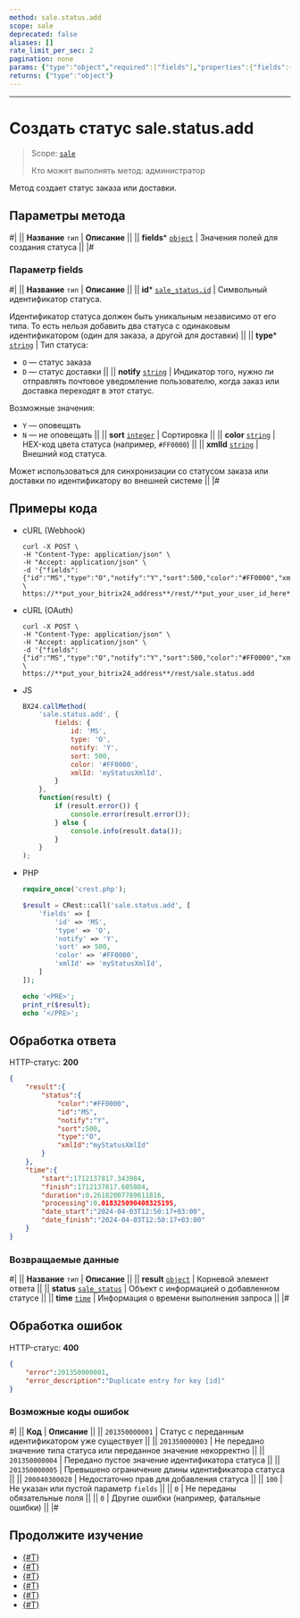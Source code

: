 ```yaml
---
method: sale.status.add
scope: sale
deprecated: false
aliases: []
rate_limit_per_sec: 2
pagination: none
params: {"type":"object","required":["fields"],"properties":{"fields":{"type":"object"}}}
returns: {"type":"object"}
---
```



---

# Создать статус sale.status.add

> Scope: [`sale`](../../scopes/permissions.md)
>
> Кто может выполнять метод: администратор

Метод создает статус заказа или доставки.

## Параметры метода



#|
|| **Название**
`тип` | **Описание** ||
|| **fields***
[`object`](../../data-types.md) | Значения полей для создания статуса ||
|#

### Параметр fields



#|
|| **Название**
`тип` | **Описание** ||
|| **id***
[`sale_status.id`](../data-types.md) | Символьный идентификатор статуса.

Идентификатор статуса должен быть уникальным независимо от его типа. То есть нельзя добавить два статуса с одинаковым идентификатором (один для заказа, а другой для доставки)
||
|| **type***
[`string`](../../data-types.md) | Тип статуса:
- `O` — статус заказа
- `D` — статус доставки ||
|| **notify**
[`string`](../../data-types.md) | Индикатор того, нужно ли отправлять почтовое уведомление пользователю, когда заказ или доставка переходят в этот статус.

Возможные значения:
- `Y` — оповещать
- `N` — не оповещать
 ||
|| **sort**
[`integer`](../../data-types.md) | Сортировка ||
|| **color**
[`string`](../../data-types.md) | HEX-код цвета статуса (например, `#FF0000`) ||
|| **xmlId**
[`string`](../../data-types.md) | Внешний код статуса.

Может использоваться для синхронизации со статусом заказа или доставки по идентификатору во внешней системе
||
|#

## Примеры кода





- cURL (Webhook)

    ```http
    curl -X POST \
    -H "Content-Type: application/json" \
    -H "Accept: application/json" \
    -d '{"fields":{"id":"MS","type":"O","notify":"Y","sort":500,"color":"#FF0000","xmlId":"myStatusXmlId"}}' \
    https://**put_your_bitrix24_address**/rest/**put_your_user_id_here**/**put_your_webbhook_here**/sale.status.add
    ```

- cURL (OAuth)

    ```http
    curl -X POST \
    -H "Content-Type: application/json" \
    -H "Accept: application/json" \
    -d '{"fields":{"id":"MS","type":"O","notify":"Y","sort":500,"color":"#FF0000","xmlId":"myStatusXmlId"},"auth":"**put_access_token_here**"}' \
    https://**put_your_bitrix24_address**/rest/sale.status.add
    ```

- JS

    ```js
    BX24.callMethod(
        'sale.status.add', {
            fields: {
                id: 'MS',
                type: 'O',
                notify: 'Y',
                sort: 500,
                color: '#FF0000',
                xmlId: 'myStatusXmlId',
            }
        },
        function(result) {
            if (result.error()) {
                console.error(result.error());
            } else {
                console.info(result.data());
            }
        }
    );
    ```

- PHP

    ```php
    require_once('crest.php');

    $result = CRest::call('sale.status.add', [
        'fields' => [
            'id' => 'MS',
            'type' => 'O',
            'notify' => 'Y',
            'sort' => 500,
            'color' => '#FF0000',
            'xmlId' => 'myStatusXmlId',
        ]
    ]);

    echo '<PRE>';
    print_r($result);
    echo '</PRE>';
    ```



## Обработка ответа

HTTP-статус: **200**

```json
{
    "result":{
        "status":{
            "color":"#FF0000",
            "id":"MS",
            "notify":"Y",
            "sort":500,
            "type":"O",
            "xmlId":"myStatusXmlId"
        }
    },
    "time":{
        "start":1712137817.343984,
        "finish":1712137817.605804,
        "duration":0.26182007789611816,
        "processing":0.018325090408325195,
        "date_start":"2024-04-03T12:50:17+03:00",
        "date_finish":"2024-04-03T12:50:17+03:00"
    }
}
```

### Возвращаемые данные

#|
|| **Название**
`тип` | **Описание** ||
|| **result**
[`object`](../../data-types.md) | Корневой элемент ответа ||
|| **status**
[`sale_status`](../data-types.md) | Объект с информацией о добавленном статусе ||
|| **time**
[`time`](../../data-types.md) | Информация о времени выполнения запроса ||
|#

## Обработка ошибок

HTTP-статус: **400**

```json
{
    "error":201350000001,
    "error_description":"Duplicate entry for key [id]"
}
```



### Возможные коды ошибок

#|
|| **Код** | **Описание** ||
|| `201350000001` | Статус с переданным идентификатором уже существует ||
|| `201350000003` | Не передано значение типа статуса или переданное значение некорректно ||
|| `201350000004` | Передано пустое значение идентификатора статуса ||
|| `201350000005` | Превышено ограничение длины идентификатора статуса ||
|| `200040300020` | Недостаточно прав для добавления статуса ||
|| `100` | Не указан или пустой параметр `fields` ||
|| `0` | Не переданы обязательные поля ||
|| `0` | Другие ошибки (например, фатальные ошибки) ||
|#



## Продолжите изучение

- [{#T}](./index.md)
- [{#T}](./sale-status-update.md)
- [{#T}](./sale-status-get.md)
- [{#T}](./sale-status-list.md)
- [{#T}](./sale-status-delete.md)
- [{#T}](./sale-status-get-fields.md)
